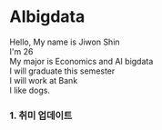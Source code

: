 # AIbigdata
Hello, My name is Jiwon Shin  
I'm 26  
My major is Economics and AI bigdata  
I will graduate this semester  
I will work at Bank  
I like dogs.
### 1. 취미 업데이트 